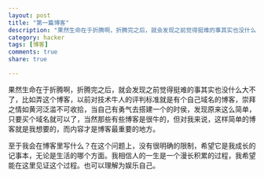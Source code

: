 ```yaml
---
layout: post  
title: "第一篇博客"  
description: "果然生命在于折腾啊，折腾完之后，就会发现之前觉得挺难的事其实也没什么大不了，比如弄这个博客，以前对技术牛人的评判标准就是有个自己域名的博客，崇拜之情如黄河泛滥不可收拾，当自己有勇气去搭建一个的时侯，发现原来这么简单，只要买个域名就可以了，当然那些有些博客是很牛的，但对我来说，这样简单的博客就是我想要的，而内容才是博客最重要的地方。"  
category: hacker 
tags: [博客]
comments: true 
share: true

---
```


果然生命在于折腾啊，折腾完之后，就会发现之前觉得挺难的事其实也没什么大不了，比如弄这个博客，以前对技术牛人的评判标准就是有个自己域名的博客，崇拜之情如黄河泛滥不可收拾，当自己有勇气去搭建一个的时侯，发现原来这么简单，只要买个域名就可以了，当然那些有些博客是很牛的，但对我来说，这样简单的博客就是我想要的，而内容才是博客最重要的地方。


   
至于我会在博客里写什么？在这个问题上，没有很明确的限制，希望它是我成长的记事本，无论是生活的哪个方面。我相信人的一生是一个漫长积累的过程，我希望能在这里见证这个过程。也可以理解为娱乐自己。